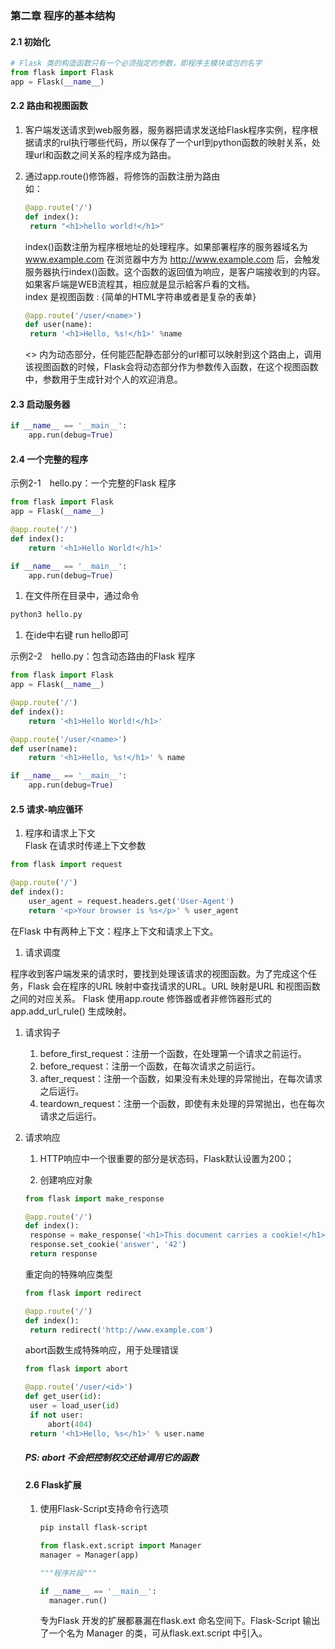 ### 第二章 程序的基本结构

#### 2.1 初始化  

```python
# Flask 类的构造函数只有一个必须指定的参数，即程序主模块或包的名字  
from flask import Flask  
app = Flask(__name__)
```

#### 2.2 路由和视图函数

1. 客户端发送请求到web服务器，服务器把请求发送给Flask程序实例，程序根据请求的rul执行哪些代码，所以保存了一个url到python函数的映射关系，处理url和函数之间关系的程序成为路由。  

2. 通过app.route()修饰器，将修饰的函数注册为路由  
   如：

   ```python
   @app.route('/')
   def index():
   	return "<h1>hello world!</h1>"
   ```

   index()函数注册为程序根地址的处理程序。如果部署程序的服务器域名为 www.example.com 在浏览器中方为 http://www.example.com 后，会触发服务器执行index()函数。这个函数的返回值为响应，是客户端接收到的内容。如果客戶端是WEB流程其，相应就是显示給客戶看的文档。  
   index 是视图函数 : {简单的HTML字符串或者是复杂的表单}  

   ```python
   @app.route('/user/<name>')  
   def user(name):
   	return '<h1>Hello, %s!</h1>' %name
   ```

   <> 内为动态部分，任何能匹配静态部分的url都可以映射到这个路由上，调用该视图函数的时候，Flask会将动态部分作为参数传入函数，在这个视图函数中，参数用于生成针对个人的欢迎消息。  

#### 2.3 启动服务器

```python
if __name__ == '__main__':
	app.run(debug=True)
```

#### 2.4 一个完整的程序

示例2-1　hello.py：一个完整的Flask 程序

```python
from flask import Flask
app = Flask(__name__)

@app.route('/')
def index():
	return '<h1>Hello World!</h1>'

if __name__ == '__main__':
	app.run(debug=True)
```

1. 在文件所在目录中，通过命令  

```bash
python3 hello.py
```

1. 在ide中右键 run hello即可  

示例2-2　hello.py：包含动态路由的Flask 程序

```python
from flask import Flask
app = Flask(__name__)

@app.route('/')
def index():
	return '<h1>Hello World!</h1>'

@app.route('/user/<name>')
def user(name):
	return '<h1>Hello, %s!</h1>' % name

if __name__ == '__main__':
	app.run(debug=True)
```

#### 2.5 请求-响应循环

1. 程序和请求上下文  
   Flask 在请求时传递上下文参数

```python
from flask import request

@app.route('/')
def index():
	user_agent = request.headers.get('User-Agent')
	return '<p>Your browser is %s</p>' % user_agent
```

在Flask 中有两种上下文：程序上下文和请求上下文。  

1. 请求调度  

程序收到客户端发来的请求时，要找到处理该请求的视图函数。为了完成这个任务，Flask
会在程序的URL 映射中查找请求的URL。URL 映射是URL 和视图函数之间的对应关系。
Flask 使用app.route 修饰器或者非修饰器形式的app.add_url_rule() 生成映射。  

1. 请求钩子

   1) before_first_request：注册一个函数，在处理第一个请求之前运行。
   2) before_request：注册一个函数，在每次请求之前运行。
   3) after_request：注册一个函数，如果没有未处理的异常抛出，在每次请求之后运行。
   4) teardown_request：注册一个函数，即使有未处理的异常抛出，也在每次请求之后运行。

1. 请求响应

   1) HTTP响应中一个很重要的部分是状态码，Flask默认设置为200；

   2) 创建响应对象

   ```python
   from flask import make_response
   
   @app.route('/')
   def index():
   	response = make_response('<h1>This document carries a cookie!</h1>')
   	response.set_cookie('answer', '42')
   	return response
   ```

   重定向的特殊响应类型

   ```python
   from flask import redirect
   
   @app.route('/')
   def index():
   	return redirect('http://www.example.com')
   ```

   abort函数生成特殊响应，用于处理错误

   ```python
   from flask import abort
   
   @app.route('/user/<id>')
   def get_user(id):
   	user = load_user(id)
   	if not user:
   		abort(404)
   	return '<h1>Hello, %s</h1>' % user.name
   ```

   ##### PS: abort 不会把控制权交还给调用它的函数

   #### 2.6 Flask扩展

   1. 使用Flask-Script支持命令行选项

      ```bash
      pip install flask-script
      ```

      ```python
      from flask.ext.script import Manager
      manager = Manager(app)
      
      """程序片段"""
      
      if __name__ == '__main__':
      	manager.run()
      ```

      专为Flask 开发的扩展都暴漏在flask.ext 命名空间下。Flask-Script 输出了一个名为
      Manager 的类，可从flask.ext.script 中引入。
